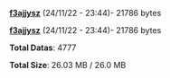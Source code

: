 [**f3ajjysz**](/data/f3ajjysz.txt) (24/11/22 - 23:44)- 21786 bytes

[**f3ajjysz**](/data/f3ajjysz.txt) (24/11/22 - 23:44)- 21786 bytes

**Total Datas**: 4777

**Total Size**: 26.03 MB / 26.0 MB